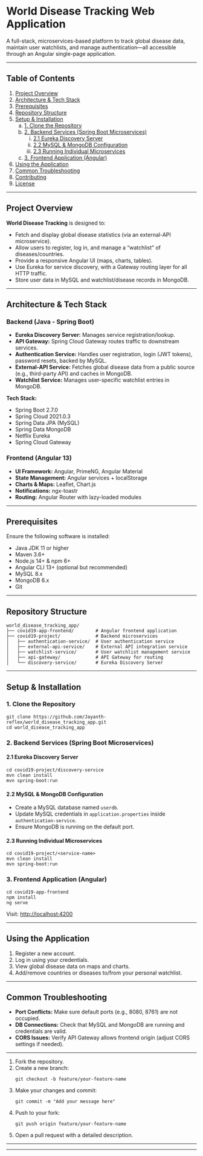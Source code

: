<!DOCTYPE html>
<html lang="en">
<head>
  <meta charset="UTF-8" />
  <meta name="viewport" content="width=device-width, initial-scale=1.0" />
  <title>World Disease Tracking Web Application</title>
</head>
<body>
  <h1>World Disease Tracking Web Application</h1>
  <p>
    A full-stack, microservices-based platform to track global disease data, maintain user watchlists, and manage authentication—all accessible through an Angular single-page application.
  </p>

  <hr />

  <h2>Table of Contents</h2>
  <ol>
    <li><a href="#project-overview">Project Overview</a></li>
    <li><a href="#architecture--tech-stack">Architecture & Tech Stack</a></li>
    <li><a href="#prerequisites">Prerequisites</a></li>
    <li><a href="#repository-structure">Repository Structure</a></li>
    <li>
      <a href="#setup--installation">Setup & Installation</a>
      <ol type="a">
        <li><a href="#1-clone-the-repository">1. Clone the Repository</a></li>
        <li>
          <a href="#2-backend-services-spring-boot-microservices">2. Backend Services (Spring Boot Microservices)</a>
          <ol type="i">
            <li><a href="#21-eureka-discovery-server">2.1 Eureka Discovery Server</a></li>
            <li><a href="#22-mysql--mongodb-configuration">2.2 MySQL & MongoDB Configuration</a></li>
            <li><a href="#23-running-individual-microservices">2.3 Running Individual Microservices</a></li>
          </ol>
        </li>
        <li><a href="#3-frontend-application-angular">3. Frontend Application (Angular)</a></li>
      </ol>
    </li>
    <li><a href="#using-the-application">Using the Application</a></li>
    <li><a href="#common-troubleshooting">Common Troubleshooting</a></li>
    <li><a href="#contributing">Contributing</a></li>
    <li><a href="#license">License</a></li>
  </ol>

  <hr />

  <h2 id="project-overview">Project Overview</h2>
  <p><strong>World Disease Tracking</strong> is designed to:</p>
  <ul>
    <li>Fetch and display global disease statistics (via an external-API microservice).</li>
    <li>Allow users to register, log in, and manage a “watchlist” of diseases/countries.</li>
    <li>Provide a responsive Angular UI (maps, charts, tables).</li>
    <li>Use Eureka for service discovery, with a Gateway routing layer for all HTTP traffic.</li>
    <li>Store user data in MySQL and watchlist/disease records in MongoDB.</li>
  </ul>

  <hr />

  <h2 id="architecture--tech-stack">Architecture & Tech Stack</h2>

  <h3>Backend (Java - Spring Boot)</h3>
  <ul>
    <li><strong>Eureka Discovery Server:</strong> Manages service registration/lookup.</li>
    <li><strong>API Gateway:</strong> Spring Cloud Gateway routes traffic to downstream services.</li>
    <li><strong>Authentication Service:</strong> Handles user registration, login (JWT tokens), password resets, backed by MySQL.</li>
    <li><strong>External-API Service:</strong> Fetches global disease data from a public source (e.g., third-party API) and caches in MongoDB.</li>
    <li><strong>Watchlist Service:</strong> Manages user-specific watchlist entries in MongoDB.</li>
  </ul>
  <p><strong>Tech Stack:</strong></p>
  <ul>
    <li>Spring Boot 2.7.0</li>
    <li>Spring Cloud 2021.0.3</li>
    <li>Spring Data JPA (MySQL)</li>
    <li>Spring Data MongoDB</li>
    <li>Netflix Eureka</li>
    <li>Spring Cloud Gateway</li>
  </ul>

  <h3>Frontend (Angular 13)</h3>
  <ul>
    <li><strong>UI Framework:</strong> Angular, PrimeNG, Angular Material</li>
    <li><strong>State Management:</strong> Angular services + localStorage</li>
    <li><strong>Charts & Maps:</strong> Leaflet, Chart.js</li>
    <li><strong>Notifications:</strong> ngx-toastr</li>
    <li><strong>Routing:</strong> Angular Router with lazy-loaded modules</li>
  </ul>

  <hr />

  <h2 id="prerequisites">Prerequisites</h2>
  <p>Ensure the following software is installed:</p>
  <ul>
    <li>Java JDK 11 or higher</li>
    <li>Maven 3.6+</li>
    <li>Node.js 14+ & npm 6+</li>
    <li>Angular CLI 13+ (optional but recommended)</li>
    <li>MySQL 8.x</li>
    <li>MongoDB 6.x</li>
    <li>Git</li>
  </ul>

  <hr />

  <h2 id="repository-structure">Repository Structure</h2>
  <pre><code>world_disease_tracking_app/
├── covid19-app-frontend/        # Angular frontend application
├── covid19-project/             # Backend microservices
│   ├── authentication-service/  # User authentication service
│   ├── external-api-service/    # External API integration service
│   ├── watchlist-service/       # User watchlist management service
│   ├── api-gateway/             # API Gateway for routing
│   └── discovery-service/       # Eureka Discovery Server
</code></pre>

  <hr />

  <h2 id="setup--installation">Setup & Installation</h2>

  <h3 id="1-clone-the-repository">1. Clone the Repository</h3>
  <pre><code>git clone https://github.com/Jayanth-reflex/world_disease_tracking_app.git
cd world_disease_tracking_app</code></pre>

  <h3 id="2-backend-services-spring-boot-microservices">2. Backend Services (Spring Boot Microservices)</h3>

  <h4 id="21-eureka-discovery-server">2.1 Eureka Discovery Server</h4>
  <pre><code>cd covid19-project/discovery-service
mvn clean install
mvn spring-boot:run</code></pre>

  <h4 id="22-mysql--mongodb-configuration">2.2 MySQL & MongoDB Configuration</h4>
  <ul>
    <li>Create a MySQL database named <code>userdb</code>.</li>
    <li>Update MySQL credentials in <code>application.properties</code> inside <code>authentication-service</code>.</li>
    <li>Ensure MongoDB is running on the default port.</li>
  </ul>

  <h4 id="23-running-individual-microservices">2.3 Running Individual Microservices</h4>
  <pre><code>cd covid19-project/&lt;service-name&gt;
mvn clean install
mvn spring-boot:run</code></pre>

  <h3 id="3-frontend-application-angular">3. Frontend Application (Angular)</h3>
  <pre><code>cd covid19-app-frontend
npm install
ng serve</code></pre>
  <p>Visit: <a href="http://localhost:4200">http://localhost:4200</a></p>

  <hr />

  <h2 id="using-the-application">Using the Application</h2>
  <ol>
    <li>Register a new account.</li>
    <li>Log in using your credentials.</li>
    <li>View global disease data on maps and charts.</li>
    <li>Add/remove countries or diseases to/from your personal watchlist.</li>
  </ol>

  <hr />

  <h2 id="common-troubleshooting">Common Troubleshooting</h2>
  <ul>
    <li><strong>Port Conflicts:</strong> Make sure default ports (e.g., 8080, 8761) are not occupied.</li>
    <li><strong>DB Connections:</strong> Check that MySQL and MongoDB are running and credentials are valid.</li>
    <li><strong>CORS Issues:</strong> Verify API Gateway allows frontend origin (adjust CORS settings if needed).</li>
  </ul>

  <hr />
  <ol>
    <li>Fork the repository.</li>
    <li>Create a new branch:
      <pre><code>git checkout -b feature/your-feature-name</code></pre>
    </li>
    <li>Make your changes and commit:
      <pre><code>git commit -m "Add your message here"</code></pre>
    </li>
    <li>Push to your fork:
      <pre><code>git push origin feature/your-feature-name</code></pre>
    </li>
    <li>Open a pull request with a detailed description.</li>
  </ol>

  <hr />

  <hr />
</body>
</html>
